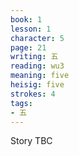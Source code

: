 ```yaml
---
book: 1
lesson: 1
character: 5
page: 21
writing: 五
reading: wu3
meaning: five
heisig: five
strokes: 4
tags:
- 五
---
```


Story TBC